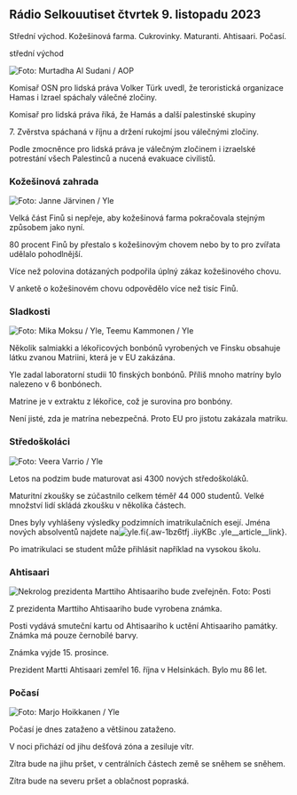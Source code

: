 ## Rádio Selkouutiset čtvrtek 9. listopadu 2023

Střední východ. Kožešinová farma. Cukrovinky. Maturanti. Ahtisaari. Počasí.

střední východ

![ Foto: Murtadha Al Sudani / AOP](https://images.cdn.yle.fi/image/upload/c_crop,h_3078,w_5472,x_0,y_570/ar_1.7777777777777777,c_fill,g_215s,h0.0/q_auto:eco/f_auto/fl_lossy/v1699096585/39-11958306546279b91a3b)

Komisař OSN pro lidská práva Volker Türk uvedl, že teroristická organizace Hamas i Izrael spáchaly válečné zločiny.

Komisař pro lidská práva říká, že Hamás a další palestinské skupiny

7\. Zvěrstva spáchaná v říjnu a držení rukojmí jsou válečnými zločiny.

Podle zmocněnce pro lidská práva je válečným zločinem i izraelské potrestání všech Palestinců a nucená evakuace civilistů.

### Kožešinová zahrada

![ Foto: Janne Järvinen / Yle](https://images.cdn.yle.fi/image/upload/c_crop,h_4024,w_7154,x_3,y_757/ar_1.77777777777777777,c_fill,g_pr_faces,h_00/q_auto:eco/f_auto/fl_lossy/v1696520411/39-1181991651ed3e183fc7)

Velká část Finů si nepřeje, aby kožešinová farma pokračovala stejným způsobem jako nyní.

80 procent Finů by přestalo s kožešinovým chovem nebo by to pro zvířata udělalo pohodlnější.

Více než polovina dotázaných podpořila úplný zákaz kožešinového chovu.

V anketě o kožešinovém chovu odpovědělo více než tisíc Finů.

### Sladkosti

![ Foto: Mika Moksu / Yle, Teemu Kammonen / Yle](https://images.cdn.yle.fi/image/upload/c_crop,h_1814,w_3217,x_0,y_0/ar_1.7777777777777777,c_fill,w_1200/dpr_1.0/q_auto:eco/f_auto/fl_lossy/v1699517933/39-1197951654c95aa03257)

Několik salmiakki a lékořicových bonbónů vyrobených ve Finsku obsahuje látku zvanou Matriini, která je v EU zakázána.

Yle zadal laboratorní studii 10 finských bonbónů. Příliš mnoho matríny bylo nalezeno v 6 bonbónech.

Matrine je v extraktu z lékořice, což je surovina pro bonbóny.

Není jisté, zda je matrína nebezpečná. Proto EU pro jistotu zakázala matriku.

### Středoškoláci

![ Foto: Veera Varrio / Yle](https://images.cdn.yle.fi/image/upload/c_crop,h_1080,w_1919,x_0,y_0/ar_1.7777777777777777,c_fill,g_faces,h_1201.5,0/q_auto:eco/f_auto/fl_lossy/v1699354150/39-11968216549e8120dbd8)

Letos na podzim bude maturovat asi 4300 nových středoškoláků.

Maturitní zkoušky se zúčastnilo celkem téměř 44 000 studentů. Velké množství lidí skládá zkoušku v několika částech.

Dnes byly vyhlášeny výsledky podzimních imatrikulačních esejí. Jména nových absolventů najdete na![yle.fi](https://yle.fi/a/74-20057938){.aw-1bz6tfj .iiyKBc .yle__article__link}.

Po imatrikulaci se student může přihlásit například na vysokou školu.

### Ahtisaari

![Nekrolog prezidenta Marttiho Ahtisaariho bude zveřejněn. Foto: Posti](https://images.cdn.yle.fi/image/upload/c_crop,h_839,w_1497,x_0,y_0/ar_1.7777777777777777,c_fill,g_faces,h_auto:w_1200/dpr/f_auto/fl_lossy/v1699530416/39-1198123654cc6189c3ab)

Z prezidenta Marttiho Ahtisaariho bude vyrobena známka.

Posti vydává smuteční kartu od Ahtisaariho k uctění Ahtisaariho památky. Známka má pouze černobílé barvy.

Známka vyjde 15. prosince.

Prezident Martti Ahtisaari zemřel 16. října v Helsinkách. Bylo mu 86 let.

### Počasí

![ Foto: Marjo Hoikkanen / Yle](https://images.cdn.yle.fi/image/upload/c_crop,h_1080,w_1919,x_0,y_0/ar_1.7777777777777777,c_fill,g_10,h_1200/q_auto:eco/f_auto/fl_lossy/v1699507570/39-1197896654c6d10b133e)

Počasí je dnes zataženo a většinou zataženo.

V noci přichází od jihu dešťová zóna a zesiluje vítr.

Zítra bude na jihu pršet, v centrálních částech země se sněhem se sněhem.

Zítra bude na severu pršet a oblačnost popraská.